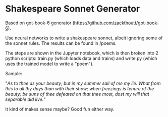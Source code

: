 # Shakespeare Sonnet Generator

Based on got-book-6 generator (https://github.com/zackthoutt/got-book-6).

Use neural networks to write a shakespeare sonnet, albeit ignoring some of the sonnet rules. The results can be found in /poems.

The steps are shown in the Jupyter notebook, which is then broken into 2 python scripts: train.py (which loads data and trains) and write.py (which uses the trained model to write a "poem").

Sample:

"*As to thee as your beauty;
but in my summer sail of me my lie.
What from this to all thy days than with their show;
when freezings is tenure of the beauty; be suns of thee defeated on that thee most,
dost my will that separable did live.*"

It kind of makes sense maybe? Good fun either way.
